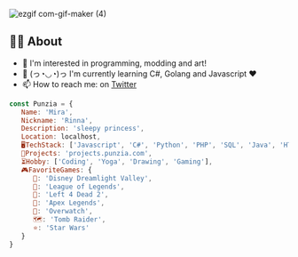 
<!--# 👋 Hi I'm Punzia! ![img](https://i.imgur.com/fQp76Nx.png) #-->
<!--![punzia](https://user-images.githubusercontent.com/28727157/163025283-b5888782-51f2-4744-9426-0f9b9cae6dbc.png)-->
![ezgif com-gif-maker (4)](https://user-images.githubusercontent.com/28727157/213591629-60d19ff4-e765-45a5-b0e5-9995504a3252.gif)





<!--<img src="https://i.imgur.com/En8r4Zm.png">-->
<!--![img](https://i.imgur.com/aRZNewQ.png, "The reason I have Rapunzel from the Tangled game is cause of the reason due to my liking for game modding!")-->

## 👩‍💻 About

- 👀 I'm interested in programming, modding and art!
- 🌱 (っ◔◡◔)っ I'm currently learning C#, Golang and Javascript ♥
- 📫 How to reach me: on [Twitter](https://twitter.com/sleepyrapunzel "Twitter")
<!--- 💞️ 𝘐’𝘮 𝘤𝘶𝘳𝘳𝘦𝘯𝘵𝘭𝘺 𝘤𝘰𝘭𝘭𝘢𝘣𝘰𝘳𝘢𝘵𝘪𝘯𝘨 𝘰𝘯..-->

<!--
## 💬 Socials
- [<img src="https://upload.wikimedia.org/wikipedia/commons/thumb/8/83/Steam_icon_logo.svg/800px-Steam_icon_logo.svg.png" width="16" height="16" alt="steam"> Steam](https://steamcommunity.com/id/sleepyrapunzel "Steam - SleepyRapunzel") 
- [<img src="https://upload.wikimedia.org/wikipedia/commons/thumb/4/4f/Twitter-logo.svg/1200px-Twitter-logo.svg.png" height="12" alt="twitter"> Twitter](https://twitter/sleepyrapunzel "Twitter - SleepyRapunzel")
- [Youtube](https://www.youtube.com/c/Rapunzelx "Youtube")

## 🚧 Projects
- [**<img src="https://i.imgur.com/ZqNQBmc.png" height="16" alt="l4d2"> Left 4 Dead 2 Survivor Cards**](https://l4d2.punzia.com/ "L4D2 Survivors") 
- [**<img src="https://i.imgur.com/LCmwpH9.png" height="16" alt="tf2"> Team Fortress 2 Character Cards**](https://tf2.punzia.com/ "TF2 Characters") 
- [**<img src="https://db.punzia.com/punzia_levelup/lvluplogo-e1565424172599-1.png" height="16" alt="db"> LvlupDb**](https://db.punzia.com/ "LevelUpDB - Database") 

## ⏳ Hobbies
**🛠️ Modding & Map Creation**
- HammerEditor (Making maps)
-->


<!--##############################################################-->




```javascript
const Punzia = {
   Name: 'Mira',
   Nickname: 'Rinna',
   Description: 'sleepy princess',
   Location: localhost,
   🖥️TechStack: ['Javascript', 'C#', 'Python', 'PHP', 'SQL', 'Java', 'HTML', 'CSS'],
   🚧Projects: 'projects.punzia.com',
   ⏳Hobby: ['Coding', 'Yoga', 'Drawing', 'Gaming'],
   🎮FavoriteGames: {
      🦎: 'Disney Dreamlight Valley',
      💙: 'League of Legends',
      🧟‍: 'Left 4 Dead 2',
      🔫: 'Apex Legends',
      💎: 'Overwatch',
      🗺️: 'Tomb Raider',
      ⭐: 'Star Wars'
   }
}
```


<!--##############################################################-->
<!--![img](https://i.imgur.com/YGpaDfK.gif)-->
<!--![anime-angry-eyes](https://user-images.githubusercontent.com/28727157/160951046-e61fc943-b507-4d58-849c-c7d6289d6af9.gif)-->


<!---
Punzia/Punzia is a ✨ special ✨ repository because its `README.md` (this file) appears on your GitHub profile.
You can click the Preview link to take a look at your changes.
--->
